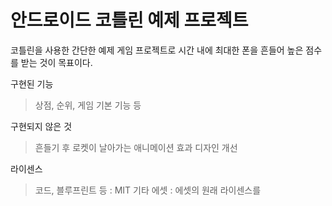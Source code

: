 # 안드로이드 코틀린 예제 프로젝트

코틀린을 사용한 간단한 예제 게임 프로젝트로 시간 내에 최대한 폰을 흔들어 높은 점수를 받는 것이 목표이다.

구현된 기능
>상점, 순위, 게임 기본 기능 등

구현되지 않은 것
>흔들기 후 로켓이 날아가는 애니메이션 효과
>디자인 개선

라이센스
>코드, 블루프린트 등 : MIT
>기타 에셋 : 에셋의 원래 라이센스를 
 
